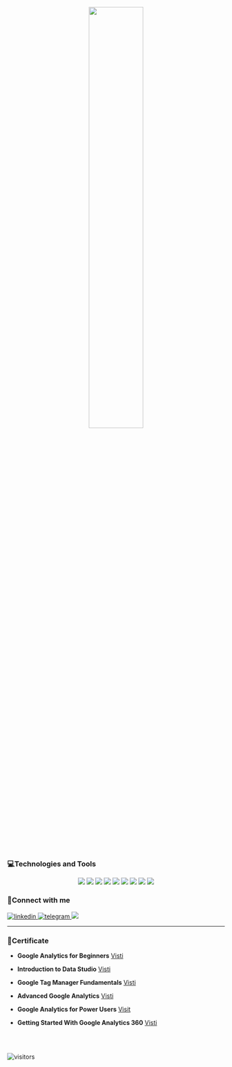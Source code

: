 <p align="center">
  <img width="50%" src="https://github-readme-stats.vercel.app/api?username=Amirrezaheydari81&count_private=false&show_icons=true&theme=dark&hide_border=true&icon_color=FF7B09" />
</p>

### 💻Technologies and Tools

<div align="center">
  <img src="https://img.shields.io/badge/-Javascript-DADADA?style=for-the-badge&logo=Javascript&color=DADADA&logoColor=151515&labelColor=DADADA">
  <img src="https://img.shields.io/badge/-Reactjs-000?style=for-the-badge&logo=React&color=DADADA&logoColor=151515&labelColor=DADADA">
  <img src="https://img.shields.io/badge/-Node.JS-000?style=for-the-badge&logo=Node.JS&color=DADADA&logoColor=151515&labelColor=DADADA">
  <img src="https://img.shields.io/badge/-Next.js-000?style=for-the-badge&logo=Next.js&color=DADADA&logoColor=151515&labelColor=DADADA">
  <img src="https://img.shields.io/badge/-Bootstrap-000?style=for-the-badge&logo=Bootstrap&color=DADADA&logoColor=151515&labelColor=DADADA">
  <img src="https://img.shields.io/badge/-Wordpress-000?style=for-the-badge&logo=Wordpress&color=DADADA&logoColor=151515&labelColor=DADADA">
  <img src="https://img.shields.io/badge/-Php-000?style=for-the-badge&logo=php&color=DADADA&logoColor=151515&labelColor=DADADA">
  <img src="https://img.shields.io/badge/-html5-000?style=for-the-badge&logo=html5&color=DADADA&logoColor=151515&labelColor=DADADA">
  <img src="https://img.shields.io/badge/-css3-000?style=for-the-badge&logo=css3&color=DADADA&logoColor=151515&labelColor=DADADA">
</div>

### 🔔Connect with me

<a href="https://www.linkedin.com/in/amirreza-heydari/">
<img alt="linkedin" src="https://img.shields.io/badge/LinkedIn-0077B5?style=for-the-badge&logo=linkedin&logoColor=white" />
</a> 
<a href="https://telegram.me/ipsar">
<img alt="telegram" src="https://img.shields.io/badge/Telegram-2CA5E0?style=for-the-badge&logo=telegram&logoColor=white" />
</a> 
<a href="https://www.instagram.com/amirrezaheydariinsta/">
<img src="https://img.shields.io/badge/Instagram-E4405F?style=for-the-badge&logo=instagram&logoColor=white&color=BA59A2" />
</a>

<br />
<hr />

### 🔶Certificate

- **Google Analytics for Beginners** [Visti](https://analytics.google.com/analytics/academy/certificate/X7fKwZ_VTP-8V_-mlmCGYw)

- **Introduction to Data Studio** [Visti](https://analytics.google.com/analytics/academy/certificate/UsNMZbPHRPyKzoL4f0ZHLA)

- **Google Tag Manager Fundamentals** [Visti](https://analytics.google.com/analytics/academy/certificate/k5yUuE6qTmqnW9VqQKmz-Q)

- **Advanced Google Analytics** [Visti](https://analytics.google.com/analytics/academy/certificate/RSubvhFnTMaC8zhJXqqoKA)

- **Google Analytics for Power Users** [Visit](https://analytics.google.com/analytics/academy/certificate/qDdHPKoiTQuGqoGDw3zkUg)

- **Getting Started With Google Analytics 360** [Visti](https://analytics.google.com/analytics/academy/certificate/pzRCRhdxQ3GOl_kk_UxB8A)

<br /><br />

![visitors](https://visitor-badge.laobi.icu/badge?page_id=amirrezaheydari81.amirrezaheydari81)
